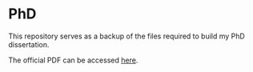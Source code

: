 # PhD

This repository serves as a backup of the files required to build my PhD dissertation.

The official PDF can be accessed [here](https://ses.library.usyd.edu.au/handle/2123/14445).

